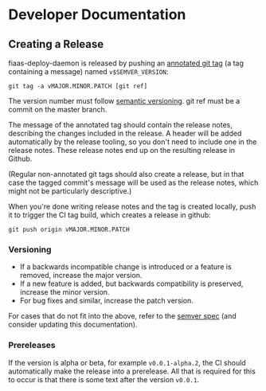 # Developer Documentation

## Creating a Release

fiaas-deploy-daemon is released by pushing an [annotated git tag](https://git-scm.com/book/en/v2/Git-Basics-Tagging#_annotated_tags) (a tag containing a message) named `v$SEMVER_VERSION`:

```shell
git tag -a vMAJOR.MINOR.PATCH [git ref]
```
The version number must follow [semantic versioning](semver2). git ref must be a commit on the master branch.

The message of the annotated tag should contain the release notes, describing the changes included in the release. A header will be added automatically by the release tooling, so you don't need to include one in the release notes. These release notes end up on the resulting release in Github.

(Regular non-annotated git tags should also create a release, but in that case the tagged commit's message will be used as the release notes, which might not be particularly descriptive.)

When you're done writing release notes and the tag is created locally, push it to trigger the CI tag build, which creates a release in github:

```shell
git push origin vMAJOR.MINOR.PATCH
```

### Versioning
- If a backwards incompatible change is introduced or a feature is removed, increase the major version.
- If a new feature is added, but backwards compatibility is preserved, increase the minor version.
- For bug fixes and similar, increase the patch version.

For cases that do not fit into the above, refer to the [semver spec](semver2) (and consider updating this documentation).

### Prereleases
If the version is alpha or beta, for example `v0.0.1-alpha.2`, the CI should automatically make the release into a prerelease. All that is required for this to occur is that there is some text after the version `v0.0.1`.

[semver2]: https://semver.org/spec/v2.0.0.html
